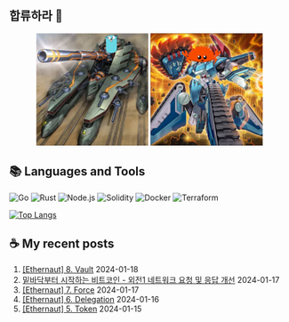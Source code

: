 ## 합류하라 🤝

<div align="center">
    <img src="https://github.com/piatoss3612/piatoss3612/blob/main/assets/go.png" alt="합류하라-go" width="40%" height="auto">
    <img src="https://github.com/piatoss3612/piatoss3612/blob/main/assets/rust.png" alt="합류하라-rust" width="40%" height="auto">
</div>

## 📚 Languages and Tools

![Go](https://img.shields.io/badge/Go-00ADD8?style=for-the-badge&logo=go&logoColor=white)
![Rust](https://img.shields.io/badge/Rust-000000?style=for-the-badge&logo=rust&logoColor=white)
![Node.js](https://img.shields.io/badge/Node.js-43853D?style=for-the-badge&logo=node.js&logoColor=white)
![Solidity](https://img.shields.io/badge/solidity-363636?style=for-the-badge&logo=solidity&logoColor=white)
![Docker](https://img.shields.io/badge/docker-%230db7ed.svg?style=for-the-badge&logo=docker&logoColor=white)
![Terraform](https://img.shields.io/badge/terraform-%235835CC.svg?style=for-the-badge&logo=terraform&logoColor=white)

[![Top Langs](https://github-readme-stats.vercel.app/api/top-langs/?username=piatoss3612&layout=compact)](https://github.com/piatoss3612/github-readme-stats)

## ☕ My recent posts

1. [[Ethernaut] 8. Vault](https://piatoss3612.tistory.com/102) 2024-01-18
2. [밑바닥부터 시작하는 비트코인 - 외전1 네트워크 요청 및 응답 개선](https://piatoss3612.tistory.com/101) 2024-01-17
3. [[Ethernaut] 7. Force](https://piatoss3612.tistory.com/100) 2024-01-17
4. [[Ethernaut] 6. Delegation](https://piatoss3612.tistory.com/99) 2024-01-16
5. [[Ethernaut] 5. Token](https://piatoss3612.tistory.com/98) 2024-01-15